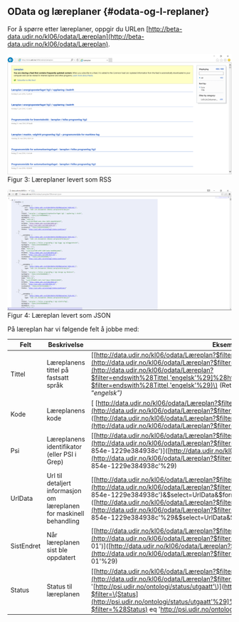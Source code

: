 ## OData og læreplaner {#odata-og-l-replaner}

For å spørre etter læreplaner, oppgir du URLen [http://beta-data.udir.no/kl06/odata/Læreplan](http://beta-data.udir.no/kl06/odata/Læreplan).

![](../figurer/figur3.PNG)  
Figur 3: Læreplaner levert som RSS

![](../figurer/figur4.PNG)  
Figur 4: Læreplan levert som JSON

På læreplan har vi følgende felt å jobbe med:

| **Felt** | **Beskrivelse** | **Eksempel** |
| --- | --- | --- |
| Tittel | Læreplanens tittel på fastsatt språk | \[[http://data.udir.no/kl06/odata/Læreplan?$filter=endswith\(Tittel,'engelsk'\)\]\(http://data.udir.no/kl06/odata/Læreplan?$filter=endswith\(Tittel,'engelsk'\)](http://data.udir.no/kl06/odata/Læreplan?$filter=endswith%28Tittel,'engelsk'%29]%28http://data.udir.no/kl06/odata/Læreplan?$filter=endswith%28Tittel,'engelsk'%29)\) \(Returnerer alle læreplaner hvis tittel slutter med “_engelsk”\)_ |
| Kode | Læreplanens kode | \[    [http://data.udir.no/kl06/odata/Læreplan?$filter=\(Kode](http://data.udir.no/kl06/odata/Læreplan?$filter=%28Kode) eq 'SFS2-01'\)\]\([http://data.udir.no/kl06/odata/Læreplan?$filter=\(Kode](http://data.udir.no/kl06/odata/Læreplan?$filter=%28Kode) eq 'SFS2-01'%29\) |
| Psi | Læreplanens identifikator \(eller PSI i Grep\) | \[[http://data.udir.no/kl06/odata/Læreplan?$filter=\(Psi](http://data.udir.no/kl06/odata/Læreplan?$filter=%28Psi) eq 'uuid:3e9bd273-f1cd-4631-854e-1229e384938c'\)\]\([http://data.udir.no/kl06/odata/Læreplan?$filter=\(Psi](http://data.udir.no/kl06/odata/Læreplan?$filter=%28Psi) eq 'uuid:3e9bd273-f1cd-4631-854e-1229e384938c'%29\) |
| UrlData | Url til detaljert informasjon om læreplanen for maskinell behandling | \[[http://data.udir.no/kl06/odata/Læreplan?$filter=\(Psi](http://data.udir.no/kl06/odata/Læreplan?$filter=%28Psi) eq 'uuid:3e9bd273-f1cd-4631-854e-1229e384938c'\)&$select=UrlData&$format=json\]\([http://data.udir.no/kl06/odata/Læreplan?$filter=\(Psi](http://data.udir.no/kl06/odata/Læreplan?$filter=%28Psi) eq 'uuid:3e9bd273-f1cd-4631-854e-1229e384938c'%29&$select=UrlData&$format=json\) |
| SistEndret | Når læreplanen sist ble oppdatert | \[[http://data.udir.no/kl06/odata/Læreplan?$filter=\(SistEndret](http://data.udir.no/kl06/odata/Læreplan?$filter=%28SistEndret) gt datetime'2011-01-01'\)\]\([http://data.udir.no/kl06/odata/Læreplan?$filter=\(SistEndret](http://data.udir.no/kl06/odata/Læreplan?$filter=%28SistEndret) gt datetime'2011-01-01'%29\) |
| Status | Status til læreplanen | \[[http://data.udir.no/kl06/odata/Læreplan?$filter=\(Status](http://data.udir.no/kl06/odata/Læreplan?$filter=%28Status) eq '[http://psi.udir.no/ontologi/status/utgaatt'\)\]\(http://data.udir.no/kl06/odata/Læreplan?$filter=\(Status](http://psi.udir.no/ontologi/status/utgaatt'%29]%28http://data.udir.no/kl06/odata/Læreplan?$filter=%28Status) eq '[http://psi.udir.no/ontologi/status/utgaatt'\)](http://psi.udir.no/ontologi/status/utgaatt'%29)\) |



